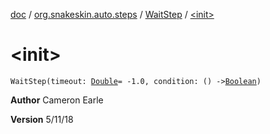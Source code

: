[doc](../../index.md) / [org.snakeskin.auto.steps](../index.md) / [WaitStep](index.md) / [&lt;init&gt;](./-init-.md)

# &lt;init&gt;

`WaitStep(timeout: `[`Double`](https://kotlinlang.org/api/latest/jvm/stdlib/kotlin/-double/index.html)` = -1.0, condition: () -> `[`Boolean`](https://kotlinlang.org/api/latest/jvm/stdlib/kotlin/-boolean/index.html)`)`

**Author**
Cameron Earle

**Version**
5/11/18


